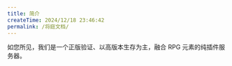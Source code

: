 ```yaml
---
title: 简介
createTime: 2024/12/18 23:46:42
permalink: /将庭文档/
---
```

如您所见，我们是一个正版验证、以高版本生存为主，融合 RPG 元素的纯插件服务器。
